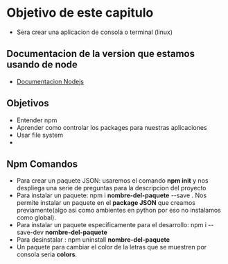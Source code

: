 # Objetivo de este capitulo

- Sera crear una aplicacion de consola o terminal (linux)


## Documentacion de la version que estamos usando de node
- [Documentacion Nodejs](https://nodejs.org/dist/latest-v10.x/docs/api/)


## Objetivos


- Entender npm
- Aprender como controlar los packages para nuestras aplicaciones 
- Usar file system
- 


## Npm Comandos

- Para crear un paquete JSON: usaremos el comando **npm init** y nos despliega una serie de preguntas para la descripcion del proyecto
- Para instalar un paquete: npm i **nombre-del-paquete** --save . Nos permite instalar un paquete en el **package JSON** que creamos previamente(algo asi como ambientes en python por eso no instalamos como global).
- Para instalar un paquete especificamente para el desarrollo: npm i --save-dev **nombre-del-paquete**
- Para desinstalar : npm uninstall **nombre-del-paquete**
- Un paquete para cambiar el color de la letras que se muestren por consola seria **colors**.